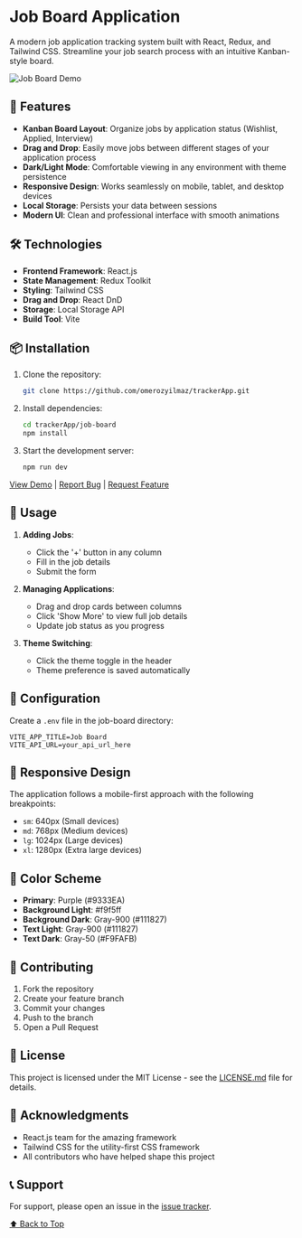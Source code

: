 # Job Board Application

A modern job application tracking system built with React, Redux, and Tailwind CSS. Streamline your job search process with an intuitive Kanban-style board.

![Job Board Demo](demo-screenshot.png)

## 🚀 Features

- **Kanban Board Layout**: Organize jobs by application status (Wishlist, Applied, Interview)
- **Drag and Drop**: Easily move jobs between different stages of your application process
- **Dark/Light Mode**: Comfortable viewing in any environment with theme persistence
- **Responsive Design**: Works seamlessly on mobile, tablet, and desktop devices
- **Local Storage**: Persists your data between sessions
- **Modern UI**: Clean and professional interface with smooth animations

## 🛠️ Technologies

- **Frontend Framework**: React.js
- **State Management**: Redux Toolkit
- **Styling**: Tailwind CSS
- **Drag and Drop**: React DnD
- **Storage**: Local Storage API
- **Build Tool**: Vite

## 📦 Installation

1. Clone the repository:

   ```bash
   git clone https://github.com/omerozyilmaz/trackerApp.git
   ```

2. Install dependencies:

   ```bash
   cd trackerApp/job-board
   npm install
   ```

3. Start the development server:
   ```bash
   npm run dev
   ```

[View Demo](https://github.com/omerozyilmaz/trackerApp) | [Report Bug](https://github.com/omerozyilmaz/trackerApp/issues) | [Request Feature](https://github.com/omerozyilmaz/trackerApp/issues)

## 🎯 Usage

1. **Adding Jobs**:

   - Click the '+' button in any column
   - Fill in the job details
   - Submit the form

2. **Managing Applications**:

   - Drag and drop cards between columns
   - Click 'Show More' to view full job details
   - Update job status as you progress

3. **Theme Switching**:
   - Click the theme toggle in the header
   - Theme preference is saved automatically

## 🔧 Configuration

Create a `.env` file in the job-board directory:

```env
VITE_APP_TITLE=Job Board
VITE_API_URL=your_api_url_here
```

## 📱 Responsive Design

The application follows a mobile-first approach with the following breakpoints:

- `sm`: 640px (Small devices)
- `md`: 768px (Medium devices)
- `lg`: 1024px (Large devices)
- `xl`: 1280px (Extra large devices)

## 🎨 Color Scheme

- **Primary**: Purple (#9333EA)
- **Background Light**: #f9f5ff
- **Background Dark**: Gray-900 (#111827)
- **Text Light**: Gray-900 (#111827)
- **Text Dark**: Gray-50 (#F9FAFB)

## 🤝 Contributing

1. Fork the repository
2. Create your feature branch
3. Commit your changes
4. Push to the branch
5. Open a Pull Request

## 📄 License

This project is licensed under the MIT License - see the [LICENSE.md](LICENSE.md) file for details.

## 👏 Acknowledgments

- React.js team for the amazing framework
- Tailwind CSS for the utility-first CSS framework
- All contributors who have helped shape this project

## 📞 Support

For support, please open an issue in the [issue tracker](https://github.com/omerozyilmaz/trackerApp/issues).

[⬆ Back to Top](#job-board-application)
